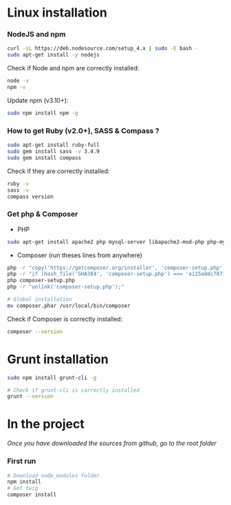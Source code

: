 # Linux installation

### NodeJS and npm

```bash
curl -sL https://deb.nodesource.com/setup_4.x | sudo -E bash -
sudo apt-get install -y nodejs
```
 
Check if Node and npm are correctly installed:
```bash
node -v  
npm -v
```

Update npm (v3.10+):
```bash
sudo npm install npm -g
```

### How to get Ruby (v2.0+), SASS & Compass ?
```bash
sudo apt-get install ruby-full
sudo gem install sass -v 3.4.9
sudo gem install compass
```

Check if they are correctly installed:
```bash
ruby -v
sass -v
compass version
```

### Get php & Composer

* PHP  
```bash
sudo apt-get install apache2 php mysql-server libapache2-mod-php php-mysql
```

* Composer (run theses lines from anywhere)  
```bash
php -r "copy('https://getcomposer.org/installer', 'composer-setup.php');"
php -r "if (hash_file('SHA384', 'composer-setup.php') === 'e115a8dc7871f15d853148a7fbac7da27d6c0030b848d9b3dc09e2a0388afed865e6a3d6b3c0fad45c48e2b5fc1196ae') { echo 'Installer verified'; } else { echo 'Installer corrupt'; unlink('composer-setup.php'); } echo PHP_EOL;"
php composer-setup.php
php -r "unlink('composer-setup.php');"

# Global installation
mv composer.phar /usr/local/bin/composer
```

Check if Composer is correctly installed:
```bash
composer --version
```

# Grunt installation
```bash
sudo npm install grunt-cli -g

# Check if grunt-cli is correctly installed
grunt --version
```

# In the project

*Once you have downloaded the sources from github, go to the root folder*

### First run
```bash
# Download node_modules folder
npm install
# Get twig
composer install
```
